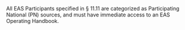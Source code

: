 All EAS Participants specified in § 11.11 are categorized as Participating National (PN) sources, and must have immediate access to an EAS Operating Handbook.


